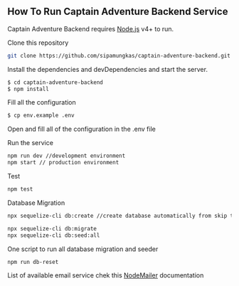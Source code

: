 ## How To Run Captain Adventure Backend Service

Captain Adventure Backend requires [Node.js](https://nodejs.org/) v4+ to run.

Clone this repository

```sh
git clone https://github.com/sipamungkas/captain-adventure-backend.git

```

Install the dependencies and devDependencies and start the server.

```sh
$ cd captain-adventure-backend
$ npm install
```

Fill all the configuration

```sh
$ cp env.example .env
```

Open and fill all of the configuration in the .env file

Run the service

```sh
npm run dev //development environment
npm start // production environment
```

Test

```sh
npm test
```

Database Migration

```sh
npx sequelize-cli db:create //create database automatically from skip this if you want to create the databse manually

npx sequelize-cli db:migrate
npx sequelize-cli db:seed:all

```

One script to run all database migration and seeder

```sh
npm run db-reset
```

List of available email service chek this
[NodeMailer](https://nodemailer.com/smtp/well-known/) documentation
